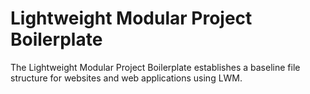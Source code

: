 # Lightweight Modular Project Boilerplate
The Lightweight Modular Project Boilerplate establishes a baseline file structure for websites and web applications using LWM.
